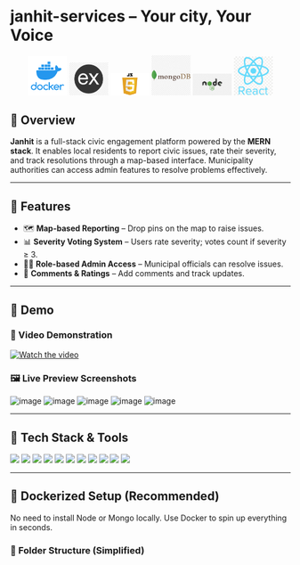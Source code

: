 #  janhit-services – Your city, Your Voice

<p align="center">
  <img src="./screenshots/docker1.png" alt="Docker Logo" width="70" />
  <img src="./screenshots/express.png" alt="Express Logo" width="70" />
  <img src="./screenshots/js.png" alt="JavaScript Logo" width="70" />
  <img src="./screenshots/mongo.png" alt="MongoDB Logo" width="70" />
  <img src="./screenshots/nodejs.png" alt="Node.js Logo" width="70" />
  <img src="./screenshots/react.png" alt="React Logo" width="70" />
</p>




## 📖 Overview

**Janhit** is a full-stack civic engagement platform powered by the **MERN stack**. It enables local residents to report civic issues, rate their severity, and track resolutions through a map-based interface. Municipality authorities can access admin features to resolve problems effectively.

---

## 🌟 Features

- 🗺️ **Map-based Reporting** – Drop pins on the map to raise issues.
- 📊 **Severity Voting System** – Users rate severity; votes count if severity ≥ 3.
- 🧑‍💼 **Role-based Admin Access** – Municipal officials can resolve issues.
- 💬 **Comments & Ratings** – Add comments and track updates.

---

## 🚀 Demo

### 🎥 Video Demonstration

[![Watch the video](https://img.youtube.com/vi/VIDEO_ID/maxresdefault.jpg)](https://www.youtube.com/watch?v=VIDEO_ID)

### 🖼️ Live Preview Screenshots

![image](https://github.com/user-attachments/assets/c76bc122-98c4-4adf-9502-d47b2ee9e2b3)
![image](https://github.com/user-attachments/assets/2369af92-03aa-4c2b-9574-96d1a662fdf8)
![image](https://github.com/user-attachments/assets/fa27ddcd-0081-42f3-87b6-d2a924cd4e83)
![image](https://github.com/user-attachments/assets/be75a3d2-7060-40a0-9356-400a89583cdd)
![image](https://github.com/user-attachments/assets/bffd4cd4-d8e3-4efb-a6a4-57fd35022875)

---

## 🧰 Tech Stack & Tools

<p align="left">
  <img src="https://img.shields.io/badge/React-20232A?style=for-the-badge&logo=react&logoColor=61DAFB"/>
  <img src="https://img.shields.io/badge/Vite-646CFF?style=for-the-badge&logo=vite&logoColor=white"/>
  <img src="https://img.shields.io/badge/TypeScript-007ACC?style=for-the-badge&logo=typescript&logoColor=white"/>
  <img src="https://img.shields.io/badge/TailwindCSS-38B2AC?style=for-the-badge&logo=tailwind-css&logoColor=white"/>
  <img src="https://img.shields.io/badge/Leaflet-199900?style=for-the-badge&logo=leaflet&logoColor=white"/>
  <img src="https://img.shields.io/badge/Node.js-339933?style=for-the-badge&logo=nodedotjs&logoColor=white"/>
  <img src="https://img.shields.io/badge/Express.js-000000?style=for-the-badge&logo=express&logoColor=white"/>
  <img src="https://img.shields.io/badge/MongoDB-47A248?style=for-the-badge&logo=mongodb&logoColor=white"/>
  <img src="https://img.shields.io/badge/JWT-000000?style=for-the-badge&logo=jsonwebtokens&logoColor=white"/>
  <img src="https://img.shields.io/badge/REST_API-FF6C37?style=for-the-badge&logo=fastapi&logoColor=white"/>
  <img src="https://img.shields.io/badge/Docker-2496ED?style=for-the-badge&logo=docker&logoColor=white"/>
</p>

---

## 🐳 Dockerized Setup (Recommended)

No need to install Node or Mongo locally. Use Docker to spin up everything in seconds.

### 📁 Folder Structure (Simplified)

